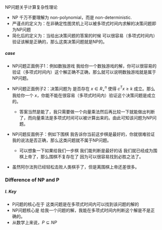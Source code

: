 NP问题关乎计算复杂性理论

+ NP 千万不要理解为 non-polynomial，而是 non-deterministic. 
+ 严谨点的定义为：在非确定性图灵机上可以被多项式时间内求解的决策问题即为NP问题
+ 简化后的定义为：当给出决策问题的答案的时候 可以很容易（多项式时间内）验证该解是正确的，那么这类决策问题就是NP的。

##### case

+ NP问题正面例子1：例如数独游戏 我给你一个数独游戏的解，你可以很容易的验证（多项式时间内）这个解正确不正确，那么就可以说明数独游戏就是属于NP问题。

+ NP问题正面例子2：决策问题为 是否存在 $x\in R^n_+$ 使得 $c^Tx \geq k$  成立。那么我给你一个 $x$，你能不能在很容易（多项式时间内）验证这个决策问题是成立的。

  + 答案当然是能了，我只需要做一个向量乘法然后再比较一下就能做出判断了，而向量乘法是多项式时间可以被计算出来的。由此可知该问题为NP问题。

+ NP问题反面例子：例如下围棋 我告诉你当前这步棋是最好的，你就很难验证我的说法是否正确，那么这类问题就不属于NP问题。

  + 可以想象一下如果给我们一步棋 我们能判断是最好的话 我们就已经成为围棋上帝了，那么围棋不复存在了 因为可以很容易找到必胜之法了。
+ 虽然阿尔法狗已经轻松击败人类棋手了，但是离围棋上帝还差很多。
  
  

### Difference of NP and P

##### I. Key

+ P问题的核心在于 这类问题是在多项式时间内可以找到该问题的解的
+ NP问题核心是 给我一个问题的解，我能在多项式时间内判断这个解是不是正确的。
+ 从数学上来说，$P \subseteq NP$
